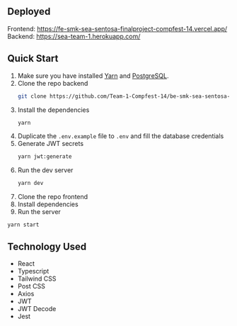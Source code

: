 ## Deployed
Frontend: https://fe-smk-sea-sentosa-finalproject-compfest-14.vercel.app/ <br/>
Backend: https://sea-team-1.herokuapp.com/

## Quick Start
1. Make sure you have installed [Yarn](https://classic.yarnpkg.com/lang/en/) and [PostgreSQL](https://www.postgresql.org/download/).
1. Clone the repo backend
   ```sh
   git clone https://github.com/Team-1-Compfest-14/be-smk-sea-sentosa-finalproject-compfest-14.git
   ```
1. Install the dependencies
   ```sh
   yarn
   ```
1. Duplicate the `.env.example` file to `.env` and fill the database credentials
1. Generate JWT secrets
   ```sh
   yarn jwt:generate
   ```
1. Run the dev server
   ```sh
   yarn dev
   ```
1. Clone the repo frontend
2. Install dependencies
3. Run the server
  ```
  yarn start
  ```

## Technology Used
- React
- Typescript
- Tailwind CSS
- Post CSS
- Axios
- JWT
- JWT Decode
- Jest
